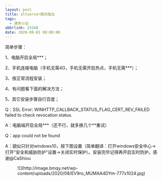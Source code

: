 ```yaml
---
layout: post
title: altserver跳坑指北
tags:
  - 清学小记
abbrlink: 24168
date: 2020-08-01 00:00:00
---
```


<!-- wp:paragraph -->

简单步骤：

<!-- /wp:paragraph -->

<!-- wp:paragraph -->

1、电脑开启全局***；

<!-- /wp:paragraph -->

<!-- wp:paragraph -->

2、手机连接电脑（手机无需4G，手机无需开启热点，手机无需***）；

<!-- /wp:paragraph -->

<!-- wp:paragraph -->

3、按正常流程安装；

<!-- /wp:paragraph -->

<!-- wp:paragraph -->

4、有问题看下面的解决方法；

<!-- /wp:paragraph -->

<!-- wp:paragraph -->

5、其它安装步骤自行百度；

<!-- /wp:paragraph -->

<!-- wp:paragraph {"textColor":"vivid-red"} -->

Q：SSL Error: WINHTTP_CALLBACK_STATUS_FLAG_CERT_REV_FAILED failed to check revocation status.

<!-- /wp:paragraph -->

<!-- wp:paragraph {"textColor":"vivid-cyan-blue"} -->

A：电脑端开启全局***（还不行，就多换几个**重试）

<!-- /wp:paragraph -->

<!-- wp:paragraph {"textColor":"vivid-red"} -->

Q：app could not be found

<!-- /wp:paragraph -->

<!-- wp:paragraph {"textColor":"vivid-cyan-blue"} -->

A：貌似只针对windows10，按下图设置（简单翻译：打开windows安全中心→打开"安全和威胁防护"设置→关闭实时保护）。安装完毕记得再开启实时防护。感谢@CaShiou

<!-- /wp:paragraph -->

<!-- wp:image {"id":2255,"sizeSlug":"large"} -->
<figure class="wp-block-image size-large">![](http://image.bmqy.net/wp-content/uploads/2020/08/EV9ro_MUMAA4DYm-777x1024.jpg)</figure>
<!-- /wp:image -->